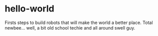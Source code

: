 # hello-world
Firsts steps to build robots that will make the world a better place.
Total newbee... well, a bit old school techie and all around swell guy.
